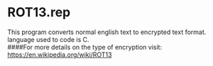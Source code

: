 # ROT13.rep
This program converts normal english text to encrypted text format.<br>
language used to code is C. <br>
####For more details on the type of encryption visit:
https://en.wikipedia.org/wiki/ROT13
